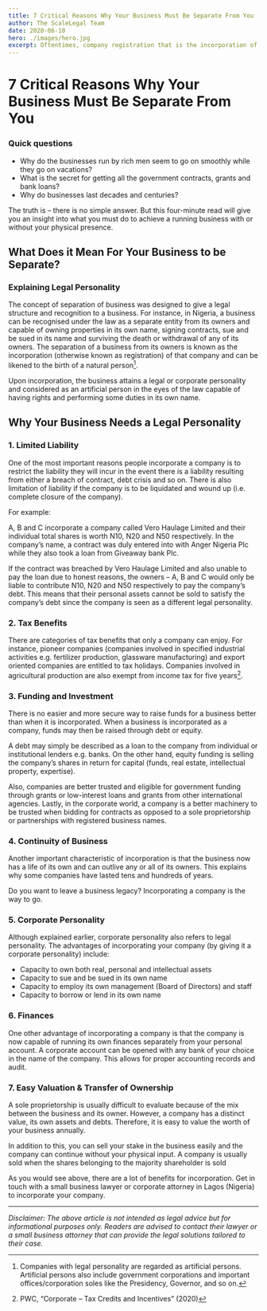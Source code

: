 ```yaml
---
title: 7 Critical Reasons Why Your Business Must Be Separate From You
author: The ScaleLegal Team
date: 2020-06-10
hero: ./images/hero.jpg
excerpt: Oftentimes, company registration that is the incorporation of one's business is often shrouded with complexity and lack of transparency that keeps the entrepreneur business owner in the dark and leaves him feeling insecure about the entire process.
---
```


# 7 Critical Reasons Why Your Business Must Be Separate From You

### Quick questions

- Why do the businesses run by rich men seem to go on smoothly while they go on vacations?
- What is the secret for getting all the government contracts, grants and bank loans?
- Why do businesses last decades and centuries?

The truth is – there is no simple answer. But this four-minute read will give you an insight into what you must do to achieve a running business with or without your physical presence.

## What Does it Mean For Your Business to be Separate?

### Explaining Legal Personality

The concept of separation of business was designed to give a legal structure and recognition to a business. For instance, in Nigeria, a business can be recognised under the law as a separate entity from its owners and capable of owning properties in its own name, signing contracts, sue and be sued in its name and surviving the death or withdrawal of any of its owners. The separation of a business from its owners is known as the incorporation (otherwise known as registration) of that company and can be likened to the birth of a natural person[^1].

Upon incorporation, the business attains a legal or corporate personality and considered as an artificial person in the eyes of the law capable of having rights and performing some duties in its own name.

## Why Your Business Needs a Legal Personality

### 1. Limited Liability

One of the most important reasons people incorporate a company is to restrict the liability they will incur in the event there is a liability resulting from either a breach of contract, debt crisis and so on. There is also limitation of liability if the company is to be liquidated and wound up (i.e. complete closure of the company).

For example:

A, B and C incorporate a company called Vero Haulage Limited and their individual total shares is worth N10, N20 and N50 respectively. In the company’s name, a contract was duly entered into with Anger Nigeria Plc while they also took a loan from Giveaway bank Plc.

If the contract was breached by Vero Haulage Limited and also unable to pay the loan due to honest reasons, the owners – A, B and C would only be liable to contribute N10, N20 and N50 respectively to pay the company’s debt. This means that their personal assets cannot be sold to satisfy the company’s debt since the company is seen as a different legal personality.

### 2. Tax Benefits

There are categories of tax benefits that only a company can enjoy. For instance, pioneer companies (companies involved in specified industrial activities e.g. fertilizer production, glassware manufacturing) and export oriented companies are entitled to tax holidays. Companies involved in agricultural production are also exempt from income tax for five years[^2].

### 3. Funding and Investment

There is no easier and more secure way to raise funds for a business better than when it is incorporated. When a business is incorporated as a company, funds may then be raised through debt or equity.

A debt may simply be described as a loan to the company from individual or institutional lenders e.g. banks. On the other hand, equity funding is selling the company’s shares in return for capital (funds, real estate, intellectual property, expertise).

Also, companies are better trusted and eligible for government funding through grants or low-interest loans and grants from other international agencies. Lastly, in the corporate world, a company is a better machinery to be trusted when bidding for contracts as opposed to a sole proprietorship or partnerships with registered business names.

### 4. Continuity of Business

Another important characteristic of incorporation is that the business now has a life of its own and can outlive any or all of its owners. This explains why some companies have lasted tens and hundreds of years.

Do you want to leave a business legacy? Incorporating a company is the way to go.

### 5. Corporate Personality

Although explained earlier, corporate personality also refers to legal personality. The advantages of incorporating your company (by giving it a corporate personality) include:

- Capacity to own both real, personal and intellectual assets
- Capacity to sue and be sued in its own name
- Capacity to employ its own management (Board of Directors) and staff
- Capacity to borrow or lend in its own name

### 6. Finances

One other advantage of incorporating a company is that the company is now capable of running its own finances separately from your personal account. A corporate account can be opened with any bank of your choice in the name of the company. This allows for proper accounting records and audit.

### 7. Easy Valuation & Transfer of Ownership

A sole proprietorship is usually difficult to evaluate because of the mix between the business and its owner. However, a company has a distinct value, its own assets and debts. Therefore, it is easy to value the worth of your business annually.

In addition to this, you can sell your stake in the business easily and the company can continue without your physical input. A company is usually sold when the shares belonging to the majority shareholder is sold

As you would see above, there are a lot of benefits for incorporation. Get in touch with a small business lawyer or corporate attorney in Lagos (Nigeria) to incorporate your company.

---

[^1]: Companies with legal personality are regarded as artificial persons. Artificial persons also include government corporations and important offices/corporation soles like the Presidency, Governor, and so on.
[^2]: PWC, “Corporate – Tax Credits and Incentives” (2020)

_Disclaimer: The above article is not intended as legal advice but for informational purposes only. Readers are advised to contact their lawyer or a small business attorney that can provide the legal solutions tailored to their case._
